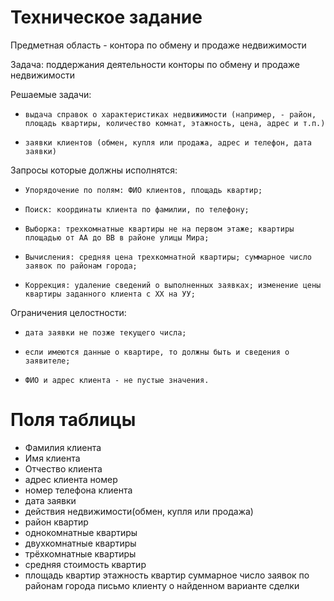 ﻿# Техническое задание

Предметная область - контора по обмену и продаже недвижимости

Задача: поддержания деятельности конторы по обмену и продаже недвижимости

Решаемые задачи:

*     выдача справок о характеристиках недвижимости (например, - район, площадь квартиры, количество комнат, этажность, цена, адрес и т.п.)
*     заявки клиентов (обмен, купля или продажа, адрес и телефон, дата заявки) 

Запросы которые должны исполнятся:

*     Упорядочение по полям: ФИО клиентов, площадь квартир;
*     Поиск: координаты клиента по фамилии, по телефону;
*     Выборка: трехкомнатные квартиры не на первом этаже; квартиры площадью от АА до ВВ в районе улицы Мира;
*     Вычисления: средняя цена трехкомнатной квартиры; суммарное число заявок по районам города; 
*     Коррекция: удаление сведений о выполненных заявках; изменение цены квартиры заданного клиента с ХХ на УУ;


Ограничения целостности: 

*     дата заявки не позже текущего числа; 
*     если имеются данные о квартире, то должны быть и сведения о заявителе; 
*     ФИО и адрес клиента - не пустые значения.



# Поля таблицы

* Фамилия клиента
* Имя клиента
* Отчество клиента
* адрес клиента номер
* номер телефона клиента
* дата заявки
* действия недвижимости(обмен, купля или продажа)
* район квартир
* однокомнатные квартиры
* двухкомнатные квартиры
* трёхкомнатные квартиры
* средняя стоимость квартир
* площадь квартир
этажность квартир
суммарное число заявок по районам города
письмо клиенту о найденном варианте сделки